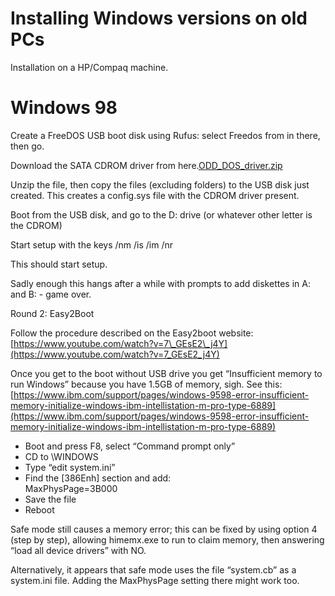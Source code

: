 # Installing Windows versions on old PCs

Installation on a HP/Compaq machine.

# Windows 98

Create a FreeDOS USB boot disk using Rufus: select Freedos from in there, then go.

Download the SATA CDROM driver from here.[ODD_DOS_driver.zip](./attachments/ODD_DOS_driver.zip)

Unzip the file, then copy the files (excluding folders) to the USB disk just created. This creates a config.sys file with the CDROM driver present.

Boot from the USB disk, and go to the D: drive (or whatever other letter is the CDROM)

Start setup with the keys /nm /is /im /nr

This should start setup.

Sadly enough this hangs after a while with prompts to add diskettes in A: and B: - game over.

Round 2: Easy2Boot

Follow the procedure described on the Easy2boot website: [https://www.youtube.com/watch?v=7\_GEsE2\_j4Y](https://www.youtube.com/watch?v=7_GEsE2_j4Y)

Once you get to the boot without USB drive you get “Insufficient memory to run Windows” because you have 1.5GB of memory, sigh. See this: [https://www.ibm.com/support/pages/windows-9598-error-insufficient-memory-initialize-windows-ibm-intellistation-m-pro-type-6889](https://www.ibm.com/support/pages/windows-9598-error-insufficient-memory-initialize-windows-ibm-intellistation-m-pro-type-6889)

- Boot and press F8, select “Command prompt only”
- CD to \\WINDOWS
- Type “edit system.ini”
- Find the \[386Enh\] section and add:  
MaxPhysPage=3B000
- Save the file
- Reboot

Safe mode still causes a memory error; this can be fixed by using option 4 (step by step), allowing himemx.exe to run to claim memory, then answering “load all device drivers” with NO.

Alternatively, it appears that safe mode uses the file “system.cb” as a system.ini file. Adding the MaxPhysPage setting there might work too.